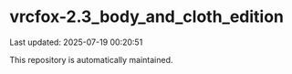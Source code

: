 # vrcfox-2.3_body_and_cloth_edition

Last updated: 2025-07-19 00:20:51

This repository is automatically maintained.
